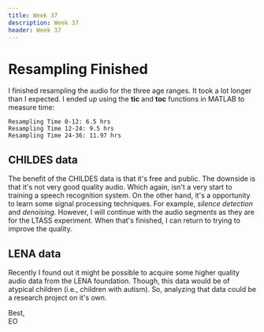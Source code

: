 ```yaml
---
title: Week 37
description: Week 37
header: Week 37
---
```


# Resampling Finished

I finished resampling the audio for the three age ranges. It took a lot longer than I expected. I ended up using the <b>tic</b> and <b>toc</b> functions in MATLAB to measure time:

```
Resampling Time 0-12: 6.5 hrs
Resampling Time 12-24: 9.5 hrs
Resampling Time 24-36: 11.97 hrs
```

## CHILDES data
The benefit of the CHILDES data is that it's free and public. The downside is that it's not very good quality audio. Which again, isn't a very start to training a speech recognition system. On the other hand, it's a opportunity to learn some signal processing techniques. For example, <i>silence detection</i> and <i>denoising</i>. However, I will continue with the audio segments as they are for the LTASS experiment. When that's finished, I can return to trying to improve the quality.


## LENA data
Recently I found out it might be possible to acquire some higher quality audio data from the LENA foundation. Though, this data would be of atypical children (i.e., children with autism). So, analyzing that data could be a research project on it's own.


Best, <br />
EO
